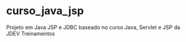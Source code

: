 # curso_java_jsp
Projeto em Java JSP e JDBC baseado no curso Java, Servlet e JSP da JDEV Treinamentos
